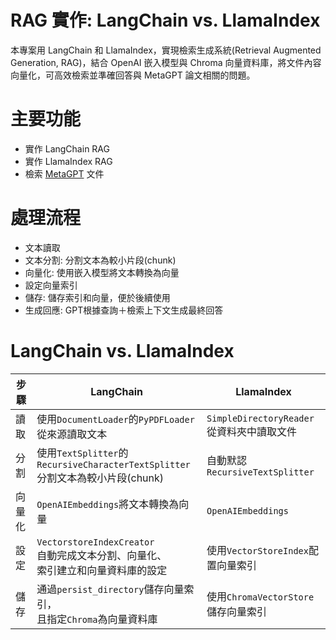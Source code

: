 # RAG 實作: LangChain vs. LlamaIndex
本專案用 LangChain 和 LlamaIndex，實現檢索生成系統(Retrieval Augmented Generation, RAG)，結合 OpenAI 嵌入模型與 Chroma 向量資料庫，將文件內容向量化，可高效檢索並準確回答與 MetaGPT 論文相關的問題。

# 主要功能
- 實作 LangChain RAG
- 實作 LlamaIndex RAG
- 檢索 [MetaGPT](https://arxiv.org/abs/2308.00352) 文件

# 處理流程
- 文本讀取
- 文本分割: 分割文本為較小片段(chunk)
- 向量化: 使用嵌入模型將文本轉換為向量
- 設定向量索引
- 儲存: 儲存索引和向量，便於後續使用
- 生成回應: GPT根據查詢＋檢索上下文生成最終回答

# LangChain vs. LlamaIndex
|步驟|LangChain|LlamaIndex|
|-|-|-|
|讀取|使用`DocumentLoader`的`PyPDFLoader`<br>從來源讀取文本|`SimpleDirectoryReader`從資料夾中讀取文件|
|分割|使用`TextSplitter`的`RecursiveCharacterTextSplitter`<br>分割文本為較小片段(chunk)|自動默認 `RecursiveTextSplitter`|
|向量化|`OpenAIEmbeddings`將文本轉換為向量|`OpenAIEmbeddings`|
|設定|`VectorstoreIndexCreator`<br>自動完成文本分割、向量化、<br>索引建立和向量資料庫的設定|使用`VectorStoreIndex`配置向量索引|
|儲存|通過`persist_directory`儲存向量索引，<br>且指定`Chroma`為向量資料庫|使用`ChromaVectorStore`儲存向量索引|
